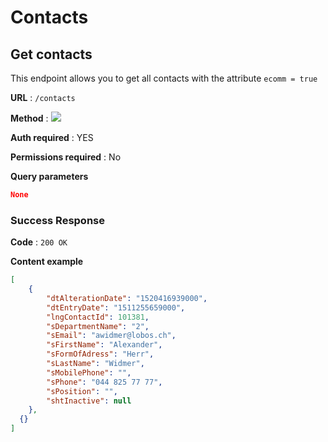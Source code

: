 # Contacts

## Get contacts

This endpoint allows you to get all contacts with the attribute `ecomm = true`

**URL** : `/contacts`

**Method** : <img src="https://img.shields.io/badge/GET%20-%23323330.svg?&style=flat&color=green"/>

**Auth required** : YES

**Permissions required** : No

**Query parameters**

``` json
None
```

### Success Response

**Code** : `200 OK`

**Content example**

```json
[
    {
        "dtAlterationDate": "1520416939000",
        "dtEntryDate": "1511255659000",
        "lngContactId": 101381,
        "sDepartmentName": "2",
        "sEmail": "awidmer@lobos.ch",
        "sFirstName": "Alexander",
        "sFormOfAdress": "Herr",
        "sLastName": "Widmer",
        "sMobilePhone": "",
        "sPhone": "044 825 77 77",
        "sPosition": "",
        "shtInactive": null
    },
  {}
]
```
